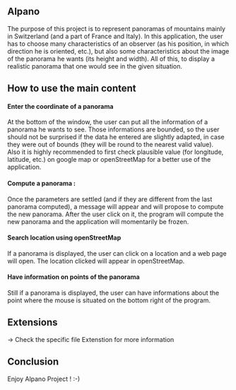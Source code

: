 ## Alpano
  
The purpose of this project is to represent panoramas of mountains mainly in Switzerland (and a part of France and Italy).
In this application, the user has to choose many characteristics of an observer (as his position, in which direction he is oriented, etc.), but also some characteristics about the image of the panorama he wants (its height and width). 
All of this, to display a realistic panorama that one would see in the given situation.

## How to use the main content 
	
#### Enter the coordinate of a panorama  

At the bottom of the window, the user can put all the information of a panorama he wants to see. Those informations are bounded, so the user should not be surprised if the data he entered are slightly adapted, in case they were out of bounds (they will be round to the nearest valid value).  
Also it is highly recommended to first check plausible value (for longitude, latitude, etc.) on google map or openStreetMap for a better use of the application.
   		
#### Compute a panorama :  

Once the parameters are settled (and if they are different from the last panorama computed), a message will appear and will propose to compute the new panorama. After the user click on it, the program will compute the new panorama and the application will momentarily be frozen.
   
#### Search location using openStreetMap  

If a panorama is displayed, the user can click on a location and a web page will open. The location clicked will appear in openStreetMap.
   		
#### Have information on points of the panorama

Still if a panorama is displayed, the user can have informations about the point where the mouse is situated on the bottom right of the program.
	
## Extensions
 
 -> Check the specific file Extenstion for more information

## Conclusion 
 
 Enjoy Alpano Project ! :-)
